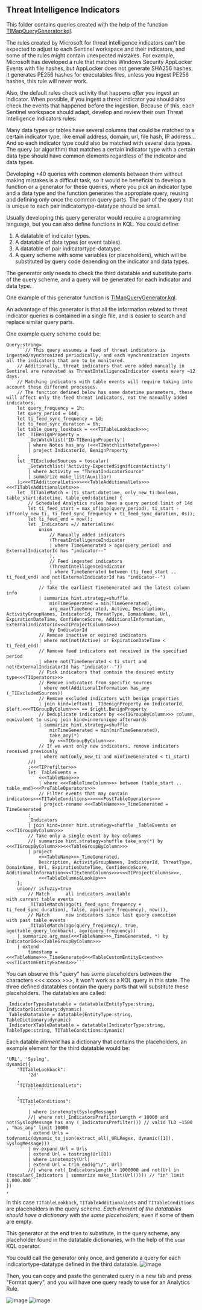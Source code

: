 ## Threat Intelligence Indicators

This folder contains queries created with the help of the function [TIMapQueryGenerator.kql](https://github.com/ep3p/Sentinel_KQL/blob/main/Functions/TIMapQueryGenerator.kql).

The rules created by Microsoft for threat intelligence indicators can't be expected to adjust to each Sentinel workspace and their indicators, and some of the rules might contain unexpected mistakes. For example, Microsoft has developed a rule that matches Windows Security AppLocker Events with file hashes, but AppLocker does not generate SHA256 hashes, it generates PE256 hashes for executables files, unless you ingest PE256 hashes, this rule will never work.

Also, the default rules check activity that happens *after* you ingest an indicator. When possible, if you ingest a threat indicator you should also check the events that happened before the ingestion. Because of this, each Sentinel workspace should adapt, develop and review their own Threat Intelligence Indicators rules.

Many data types or tables have several columns that could be matched to a certain indicator type, like email address, domain, url, file hash, IP address... And so each indicator type could also be matched with several data types. The query (or algorithm) that matches a certain indicator type with a certain data type should have common elements regardless of the indicator and data types.

Developing +40 queries with common elements between them without making mistakes is a difficult task, so it would be beneficial to develop a function or a generator for these queries, where you pick an indicator type and a data type and the function generates the appropiate query, reusing and defining only once the common query parts. The part of the query that is unique to each pair indicatortype-datatype should be small.

Usually developing this query generator would require a programming language, but you can also define functions in KQL. You could define:
1. A datatable of indicator types.
2. A datatable of data types (or event tables).
3. A datatable of pair indicatortype-datatype.
4. A query scheme with some variables (or placeholders), which will be substituted by query code depending on the indicator and data types.

The generator only needs to check the third datatable and substitute parts of the query scheme, and a query will be generated for each indicator and data type.

One example of this generator function is [TIMapQueryGenerator.kql](https://github.com/ep3p/Sentinel_KQL/blob/main/Functions/TIMapQueryGenerator.kql).

An advantage of this generator is that all the information related to threat indicator queries is contained in a single file, and is easier to search and replace similar query parts.

One example query scheme could be:
```
Query:string=
    ```// This query assumes a feed of threat indicators is ingested/synchronized periodically, and each synchronization ingests all the indicators that are to be monitored.
    // Additionally, threat indicators that were added manually in Sentinel are renovated as ThreatIntelligenceIndicator events every ~12 days.
    // Matching indicators with table events will require taking into account these different processes.
    // The function defined below has some datetime parameters, these will affect only the feed threat indicators, not the manually added indicators.
    let query_frequency = 1h;
    let query_period = 14d;
    let ti_feed_sync_frequency = 1d;
    let ti_feed_sync_duration = 6h;
    let table_query_lookback = <<<TITableLookback>>>;
    let _TIBenignProperty =
        _GetWatchlist('ID-TIBenignProperty')
        | where Notes has_any (<<<TIWatchlistNoteType>>>)
        | project IndicatorId, BenignProperty
    ;
    let _TIExcludedSources = toscalar(
        _GetWatchlist('Activity-ExpectedSignificantActivity')
        | where Activity == "ThreatIndicatorSource"
        | summarize make_list(Auxiliar)
    );<<<TIAdditionalLets>>><<<TableAdditionalLets>>><<<TITableAdditionalLets>>>
    let _TITableMatch = (ti_start:datetime, only_new_ti:boolean, table_start:datetime, table_end:datetime) {
        // Scheduled Analytics rules have a query period limit of 14d
        let ti_feed_start = max_of(ago(query_period), ti_start - iff(only_new_ti, ti_feed_sync_frequency + ti_feed_sync_duration, 0s));
        let ti_feed_end = now();
        let _Indicators =// materialize(
            union
                // Manually added indicators
                (ThreatIntelligenceIndicator
                | where TimeGenerated > ago(query_period) and ExternalIndicatorId has "indicator--"
                ),
                // Feed ingested indicators
                (ThreatIntelligenceIndicator
                | where TimeGenerated between (ti_feed_start .. ti_feed_end) and not(ExternalIndicatorId has "indicator--")
                )
            // Take the earliest TimeGenerated and the latest column info
            | summarize hint.strategy=shuffle
                minTimeGenerated = min(TimeGenerated),
                arg_max(TimeGenerated, Active, Description, ActivityGroupNames, IndicatorId, ThreatType, DomainName, Url, ExpirationDateTime, ConfidenceScore, AdditionalInformation, ExternalIndicatorId<<<TIProjectColumns>>>)
                by IndicatorId
            // Remove inactive or expired indicators
            | where not(not(Active) or ExpirationDateTime < ti_feed_end)
            // Remove feed indicators not received in the specified period
            | where not(TimeGenerated < ti_start and not(ExternalIndicatorId has "indicator--"))
            // Pick indicators that contain the desired entity type<<<TIOperators>>>
            // Remove indicators from specific sources
            | where not(AdditionalInformation has_any (_TIExcludedSources))
            // Remove excluded indicators with benign properties
            | join kind=leftanti _TIBenignProperty on IndicatorId, $left.<<<TIGroupByColumn>>> == $right.BenignProperty
            // Deduplicate indicators by <<<TIGroupByColumn>>> column, equivalent to using join kind=innerunique afterwards
            | summarize hint.strategy=shuffle
                minTimeGenerated = min(minTimeGenerated),
                take_any(*)
                by <<<TIGroupByColumn>>>
            // If we want only new indicators, remove indicators received previously
            | where not(only_new_ti and minTimeGenerated < ti_start)
        //)
        ;<<<TIPrefilter>>>
        let _TableEvents =
            <<<TableName>>>
            | where <<<TableTimeColumn>>> between (table_start .. table_end)<<<PreTableOperators>>>
            // Filter events that may contain indicators<<<TITableConditions>>><<<PostTableOperators>>>
            | project-rename <<<TableName>>>_TimeGenerated = TimeGenerated
        ;
        _Indicators
        | join kind=inner hint.strategy=shuffle _TableEvents on <<<TIGroupByColumn>>>
        // Take only a single event by key columns
        //| summarize hint.strategy=shuffle take_any(*) by <<<TIGroupByColumn>>><<<TableGroupByColumn>>>
        | project
            <<<TableName>>>_TimeGenerated,
            Description, ActivityGroupNames, IndicatorId, ThreatType, DomainName, Url, ExpirationDateTime, ConfidenceScore, AdditionalInformation<<<TIExtendColumns>>><<<TIProjectColumns>>>,
            <<<TableColumns&LookUp>>>
    };
    union// isfuzzy=true
        // Match      all indicators available                                    with current table events
        _TITableMatch(ago(ti_feed_sync_frequency + ti_feed_sync_duration), false, ago(query_frequency), now()),
        // Match      new indicators since last query execution                   with past table events
        _TITableMatch(ago(query_frequency), true,                                 ago(table_query_lookback), ago(query_frequency))
    | summarize arg_max(<<<TableName>>>_TimeGenerated, *) by IndicatorId<<<TableGroupByColumn>>>
    | extend
        timestamp = <<<TableName>>>_TimeGenerated<<<TableCustomEntityExtend>>><<<TICustomEntityExtend>>>```
```
You can observe this "query" has some placeholders between the characters <<< xxxxx >>>, it won't work as a KQL query in this state. The three defined datatables contain the query parts that will substitute these placeholders. The datatables are called:
```
_IndicatorTypesDatatable = datatable(EntityType:string, IndicatorDictionary:dynamic)
_TablesDatatable = datatable(EntityType:string, TableDictionary:dynamic)
_IndicatorXTableDatatable = datatable(IndicatorType:string, TableType:string, TITableConditions:dynamic)
```
Each datable *element* has a dictionary that contains the placeholders, an example element for the third datatable would be:
```
'URL', 'Syslog',
dynamic({
    "TITableLookback":
        '2d'
    ,
    "TITableAdditionalLets":
        ``````
    ,
    "TITableConditions":
        ```
        | where isnotempty(SyslogMessage)
        //| where not(_IndicatorsPrefilterLength < 10000 and not(SyslogMessage has_any (_IndicatorsPrefilter))) // valid TLD ~1500 , "has_any" limit 10000
        | extend Urls = todynamic(dynamic_to_json(extract_all(_URLRegex, dynamic([1]), SyslogMessage)))
        | mv-expand Url = Urls
        | extend Url = tostring(Url[0])
        | where isnotempty(Url)
        | extend Url = trim_end(@"\/", Url)
        //| where not(_IndicatorsLength < 1000000 and not(Url in (toscalar(_Indicators | summarize make_list(Url))))) // "in" limit 1.000.000```
})
,
```
In this case ```TITableLookback```, ```TITableAdditionalLets``` and ```TITableConditions``` are placeholders in the query scheme. *Each element of the datatables should have a dictionary with the same placeholders*, even if some of them are empty.

This generator at the end tries to substitute, in the query scheme, any placeholder found in the datatable dictionaries, with the help of the ```scan``` KQL operator.

You could call the generator only once, and generate a query for each indicatortype-datatype defined in the third datatable.
![image](https://user-images.githubusercontent.com/2527990/197820399-c4b7e18a-5211-480e-a65d-8b29ac2df468.png)

Then, you can copy and paste the generated query in a new tab and press "Format query", and you will have one query ready to use for an Analytics Rule.

![image](https://user-images.githubusercontent.com/2527990/197820972-5d9aa918-17ca-44f1-9369-8c229613477f.png) ![image](https://user-images.githubusercontent.com/2527990/197821197-f25ce94e-3a3d-480e-a464-59e1ab3f5616.png)
